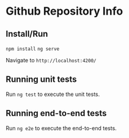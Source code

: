 # Github Repository Info

## Install/Run

`npm install` 
`ng serve` 

Navigate to `http://localhost:4200/`

## Running unit tests

Run `ng test` to execute the unit tests.

## Running end-to-end tests

Run `ng e2e` to execute the end-to-end tests.
